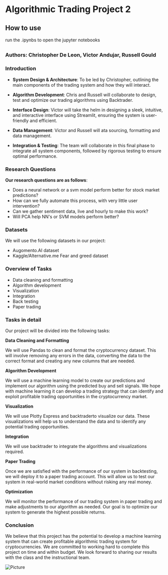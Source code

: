 # Algorithmic Trading Project 2 
## How to use
run the .ipynbs to open the jupyter notebooks
##

### Authors: Christopher De Leon, Victor Andujar, Russell Gould

### Introduction

* **System Design & Architecture**: To be led by Christopher, outlining the main components of the trading system and how they will interact.

* **Algorithm Development**: Chris and Russell will collaborate to design, test and optimize our trading algorithms using Backtrader.

* **Interface Design**: Victor will take the helm in designing a sleek, intuitive, and interactive interface using Streamlit, ensuring the system is user-friendly and efficient.

* **Data Management**: Victor and Russell will ata sourcing, formatting and data management.

* **Integration & Testing**: The team will collaborate in this final phase to integrate all system components, followed by rigorous testing to ensure optimal performance.

### Research Questions
**Our research questions are as follows**:
* Does a neural network or a svm model perform better for stock market predictions?
* How can we fully automate this process, with very little user intervention?
* Can we gather sentiment data, live and hourly to make this work?
* Will PCA help NN's or SVM models perform better?

### Datasets
We will use the following datasets in our project:
* Augomento.AI dataset
* Kaggle/Alternative.me Fear and greed dataset 

### Overview of Tasks
* Data cleaning and formatting
* Algorithm development
* Visualization
* Integration
* Back testing
* Paper trading

### Tasks in detail

Our project will be divided into the following tasks:

**Data Cleaning and Formatting**

We will use Pandas to clean and format the cryptocurrency dataset. This will involve removing any errors in the data, converting the data to the correct format and creating any new columns that are needed.

**Algorithm Development**

We will use a machine learning model to create our predictions and implement our algorithm using the predicted buy and sell signals. We hope with machine learning it can develop a trading strategy that can identify and exploit profitable trading opportunities in the cryptocurrency market.

**Visualization**

We will use Plotty Express and backtraderto visualize our data. These visualizations will help us to understand the data and to identify any potential trading opportunities.

**Integration**

We will use backtrader to integrate the algorithms and visualizations required.

**Paper Trading**

Once we are satisfied with the performance of our system in backtesting, we will deploy it to a paper trading account. This will allow us to test our system in real-world market conditions without risking any real money.

**Optimization**

We will monitor the performance of our trading system in paper trading and make adjustments to our algorithm as needed. Our goal is to optimize our system to generate the highest possible returns.

### Conclusion

We believe that this project has the potential to develop a machine learning system that can create profitable algorithmic trading system for cryptocurrencies. We are committed to working hard to complete this project on time and within budget. We look forward to sharing our results with the class and the instructional team.

![Picture](https://www.columbia.edu/content/themes/custom/columbia/assets/img/cu-header.svg)
